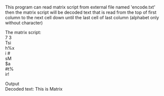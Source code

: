 This program can read matrix script from external file named 'encode.txt'
then the matrix script will be decoded text that is read from the top of first column to the next cell down until the last cell of last column  (alphabet only without character)

The matrix script: \
7 3 \
Tsi \
h%x \
i # \
sM  \
$a  \
#t% \
ir! 

Output\
Decoded text: This is Matrix
